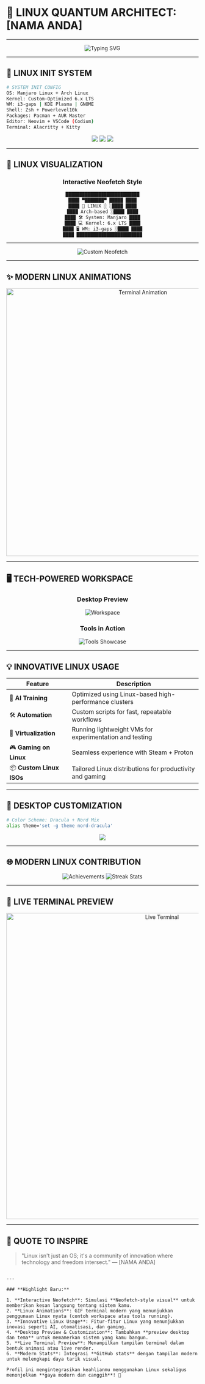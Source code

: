 # 🐧 **LINUX QUANTUM ARCHITECT**: [NAMA ANDA]

---

<div align="center">
  <img src="https://readme-typing-svg.herokuapp.com?font=Fira+Code&size=35&duration=4000&color=00FFCC&center=true&vCenter=true&width=1000&lines=🐧+Proud+Linux+User;🌟+Manjaro+%26+Arch+Linux+Enthusiast;🚀+Building+Futuristic+Open-Source+Ecosystems" alt="Typing SVG">
</div>

---

## 🐧 **LINUX INIT SYSTEM**

```bash
# SYSTEM INIT CONFIG
OS: Manjaro Linux + Arch Linux
Kernel: Custom-Optimized 6.x LTS
WM: i3-gaps | KDE Plasma | GNOME
Shell: Zsh + Powerlevel10k
Packages: Pacman + AUR Master
Editor: Neovim + VSCode (Codium)
Terminal: Alacritty + Kitty
```

<div align="center">
  <img src="https://img.shields.io/badge/Linux-Manjaro%20%7C%20Arch-blue?style=for-the-badge&logo=linux&logoColor=white" />
  <img src="https://img.shields.io/badge/Editor-Neovim-green?style=for-the-badge&logo=neovim&logoColor=white" />
  <img src="https://img.shields.io/badge/Terminal-Zsh%20%7C%20Alacritty-blueviolet?style=for-the-badge&logo=gnometerminal&logoColor=white" />
</div>

---

## 🌟 **LINUX VISUALIZATION**

<div align="center">

### **Interactive Neofetch Style**
```bash
███████████████████████████
████ ▀███████▀ █████ ████
████ 🐧 LINUX ░ ░████ ████
████ Arch-based ░████ ████
████ 🛠 System: Manjaro ████
████ 💻 Kernel: 6.x LTS ████
████ 🖥 WM: i3-gaps ░████ ████
████ ████████████████████████
```

---

![Custom Neofetch](https://github-readme-stats.vercel.app/api?username=yourusername&show_icons=true&theme=radical)

</div>

---

## ✨ **MODERN LINUX ANIMATIONS**

<div align="center">
  <img src="https://raw.githubusercontent.com/yourusername/linux-animation/main/terminal.gif" alt="Terminal Animation" width="700"/>
</div>

---

## 🖥️ **TECH-POWERED WORKSPACE**

<div align="center">

### Desktop Preview
![Workspace](https://your-custom-gif-url/workspace.gif)

### Tools in Action
![Tools Showcase](https://your-custom-gif-url/tools.gif)

</div>

---

## 💡 **INNOVATIVE LINUX USAGE**

| **Feature**               | **Description**                                                |
|---------------------------|--------------------------------------------------------------|
| 🧠 **AI Training**        | Optimized using Linux-based high-performance clusters         |
| 🛠️ **Automation**        | Custom scripts for fast, repeatable workflows                |
| 🌌 **Virtualization**     | Running lightweight VMs for experimentation and testing       |
| 🎮 **Gaming on Linux**    | Seamless experience with Steam + Proton                      |
| 📦 **Custom Linux ISOs**  | Tailored Linux distributions for productivity and gaming      |

---

## 🎨 **DESKTOP CUSTOMIZATION**

```bash
# Color Scheme: Dracula + Nord Mix
alias theme='set -g theme nord-dracula'
```

<div align="center">
  <img src="https://img.shields.io/badge/Theme-Dracula%20%7C%20Nord-blueviolet?style=for-the-badge&logo=palantir&logoColor=white" />
</div>

---

## 🌐 **MODERN LINUX CONTRIBUTION**

<div align="center">
  <img src="https://github-profile-trophy.vercel.app/?username=yourusername&theme=darkhub&no-frame=true&row=1&column=8" alt="Achievements" />
  <img src="https://github-readme-streak-stats.herokuapp.com/?user=yourusername&theme=radical&hide_border=true" alt="Streak Stats" />
</div>

---

## 🚀 **LIVE TERMINAL PREVIEW**

<div align="center">
  <img src="https://your-live-terminal-preview-url" alt="Live Terminal" width="800" />
</div>

---

## 💬 **QUOTE TO INSPIRE**

> "Linux isn't just an OS; it's a community of innovation where technology and freedom intersect."
> — [NAMA ANDA]
```

---

### **Highlight Baru:**

1. **Interactive Neofetch**: Simulasi **Neofetch-style visual** untuk memberikan kesan langsung tentang sistem kamu.
2. **Linux Animations**: GIF terminal modern yang menunjukkan penggunaan Linux nyata (contoh workspace atau tools running).
3. **Innovative Linux Usage**: Fitur-fitur Linux yang menunjukkan inovasi seperti AI, otomatisasi, dan gaming.
4. **Desktop Preview & Customization**: Tambahkan **preview desktop dan tema** untuk memamerkan sistem yang kamu bangun.
5. **Live Terminal Preview**: Menampilkan tampilan terminal dalam bentuk animasi atau live render.  
6. **Modern Stats**: Integrasi **GitHub stats** dengan tampilan modern untuk melengkapi daya tarik visual.

Profil ini mengintegrasikan keahlianmu menggunakan Linux sekaligus menonjolkan **gaya modern dan canggih**! 🚀
